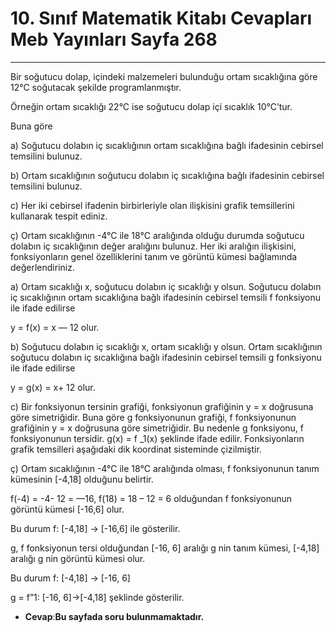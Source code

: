 # 10. Sınıf Matematik Kitabı Cevapları Meb Yayınları Sayfa 268

---

Bir soğutucu dolap, içindeki malzemeleri bulunduğu ortam sıcaklığına göre 12°C soğutacak şekilde programlanmıştır.

 Örneğin ortam sıcaklığı 22°C ise soğutucu dolap içi sıcaklık 10°C’tur.

 Buna göre

 a) Soğutucu dolabın iç sıcaklığının ortam sıcaklığına bağlı ifadesinin cebirsel temsilini bulunuz.

 b) Ortam sıcaklığının soğutucu dolabın iç sıcaklığına bağlı ifadesinin cebirsel temsilini bulunuz.

 c) Her iki cebirsel ifadenin birbirleriyle olan ilişkisini grafik temsillerini kullanarak tespit ediniz.

 ç) Ortam sıcaklığının -4°C ile 18°C aralığında olduğu durumda soğutucu dolabın iç sıcaklığının değer aralığını bulunuz. Her iki aralığın ilişkisini, fonksiyonların genel özelliklerini tanım ve görüntü kümesi bağlamında değerlendiriniz.

a) Ortam sıcaklığı x, soğutucu dolabın iç sıcaklığı y olsun. Soğutucu dolabın iç sıcaklığının ortam sıcaklığına bağlı ifadesinin cebirsel temsili f fonksiyonu ile ifade edilirse

 y = f(x) = x — 12 olur.

 b) Soğutucu dolabın iç sıcaklığı x, ortam sıcaklığı y olsun. Ortam sıcaklığının soğutucu dolabın iç sıcaklığına bağlı ifadesinin cebirsel temsili g fonksiyonu ile ifade edilirse

 y = g(x) = x+ 12 olur.

 c) Bir fonksiyonun tersinin grafiği, fonksiyonun grafiğinin y = x doğrusuna göre simetriğidir. Buna göre g fonksiyonunun grafiği, f fonksiyonunun grafiğinin y = x doğrusuna göre simetriğidir. Bu nedenle g fonksiyonu, f fonksiyonunun tersidir. g(x) = f _1(x) şeklinde ifade edilir. Fonksiyonların grafik temsilleri aşağıdaki dik koordinat sisteminde çizilmiştir.

ç) Ortam sıcaklığının -4°C ile 18°C aralığında olması, f fonksiyonunun tanım kümesinin [-4,18] olduğunu belirtir.

 f(-4) = -4- 12 = —16, f(18) = 18 – 12 = 6 olduğundan f fonksiyonunun görüntü kümesi [-16,6] olur.

 Bu durum f: [-4,18] -> [-16,6] ile gösterilir.

 g, f fonksiyonun tersi olduğundan [-16, 6] aralığı g nin tanım kümesi, [-4,18] aralığı g nin görüntü kümesi olur.

 Bu durum f: [-4,18] -> [-16, 6]

 g = f”1: [-16, 6]->[-4,18] şeklinde gösterilir.

-   **Cevap**:**Bu sayfada soru bulunmamaktadır.**